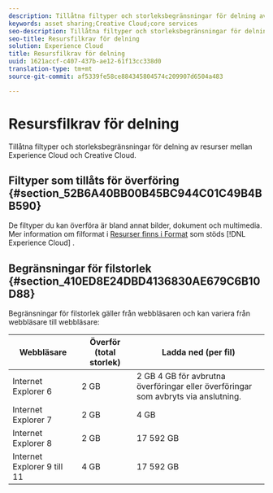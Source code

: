 ```yaml
---
description: Tillåtna filtyper och storleksbegränsningar för delning av resurser mellan Experience Cloud och Creative Cloud.
keywords: asset sharing;Creative Cloud;core services
seo-description: Tillåtna filtyper och storleksbegränsningar för delning av resurser mellan Experience Cloud och Creative Cloud.
seo-title: Resursfilkrav för delning
solution: Experience Cloud
title: Resursfilkrav för delning
uuid: 1621accf-c407-437b-ae12-61f13cc338d0
translation-type: tm+mt
source-git-commit: af5339fe58ce884345804574c209907d6504a483

---
```



# Resursfilkrav för delning

Tillåtna filtyper och storleksbegränsningar för delning av resurser mellan Experience Cloud och Creative Cloud.

## Filtyper som tillåts för överföring {#section_52B6A40BB00B45BC944C01C49B4BB590}

De filtyper du kan överföra är bland annat bilder, dokument och multimedia. Mer information om filformat i [Resurser finns i Format](https://helpx.adobe.com/experience-manager/brand-portal/using/brand-portal-supported-formats.html) som stöds [!DNL Experience Cloud] .

## Begränsningar för filstorlek {#section_410ED8E24DBD4136830AE679C6B10D88}

Begränsningar för filstorlek gäller från webbläsaren och kan variera från webbläsare till webbläsare:

| Webbläsare | Överför (total storlek) | Ladda ned (per fil) |
|--- |--- |--- |
| Internet Explorer 6 | 2 GB | 2 GB 4 GB för avbrutna överföringar eller överföringar som avbryts via anslutning. |
| Internet Explorer 7 | 2 GB | 4 GB |
| Internet Explorer 8 | 2 GB | 17 592 GB |
| Internet Explorer 9 till 11 | 4 GB | 17 592 GB |
